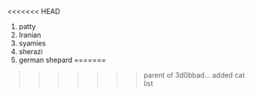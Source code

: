 <<<<<<< HEAD
1. patty
2. Iranian 
3. syamies
4. sherazi
5. german shepard
=======
>>>>>>> parent of 3d0bbad... added cat list
